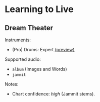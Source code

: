 # Learning to Live

## Dream Theater

Instruments:

  * (Pro) Drums: Expert
    [(preview)](http://pages.cs.wisc.edu/~tolly/customs/?artist=dream-theater&title=learning-to-live)

Supported audio:

  * `album` (Images and Words)
  * `jammit`

Notes:

  * Chart confidence: *high* (Jammit stems).
